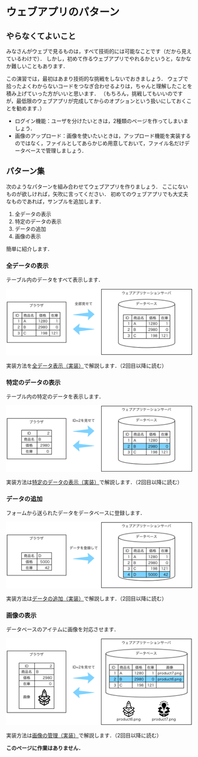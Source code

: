 # ウェブアプリのパターン

## やらなくてよいこと

みなさんがウェブで見るものは，すべて技術的には可能なことです（だから見えているわけで）．
しかし，初めて作るウェブアプリでやれるかというと，なかなか難しいこともあります．

この演習では，最初はあまり技術的な挑戦をしないでおきましょう．
ウェブで拾ったよくわからないコードをつなぎ合わせるよりは，ちゃんと理解したことを積み上げていった方がいいと思います．
（もちろん，挑戦してもいいのですが，最低限のウェブアプリが完成してからのオプションという扱いにしておくことを勧めます．）

* ログイン機能：ユーザを分けたいときは，2種類のページを作ってしまいましょう．
* 画像のアップロード：画像を使いたいときは，アップロード機能を実装するのではなく，ファイルとしてあらかじめ用意しておいて，ファイル名だけデータベースで管理しましょう．

## パターン集

次のようなパターンを組み合わせてウェブアプリを作りましょう．
ここにないものが欲しければ，矢吹に言ってください．
初めてのウェブアプリでも大丈夫なものであれば，サンプルを追加します．

1. 全データの表示
1. 特定のデータの表示
1. データの追加
1. 画像の表示

簡単に紹介します．

### 全データの表示

テーブル内のデータをすべて表示します．

![](images/pattern1.png)

実装方法を[全データ表示（実装）](pattern-table.md)で解説します．（2回目以降に読む）

### 特定のデータの表示

テーブル内の特定のデータを表示します．

![](images/pattern2.png)

実装方法は[特定のデータの表示（実装）](pattern-id.md)で解説します．（2回目以降に読む）

### データの追加

フォームから送られたデータをデータベースに登録します．

![](images/pattern3.png)

実装方法は[データの追加（実装）](pattern-post.md)で解説します．（2回目以降に読む）

### 画像の表示

データベースのアイテムに画像を対応させます．

![](images/pattern4.png)

実装方法は[画像の管理（実装）](pattern-images.md)で解説します．（2回目以降に読む）

**このページに作業はありません．**